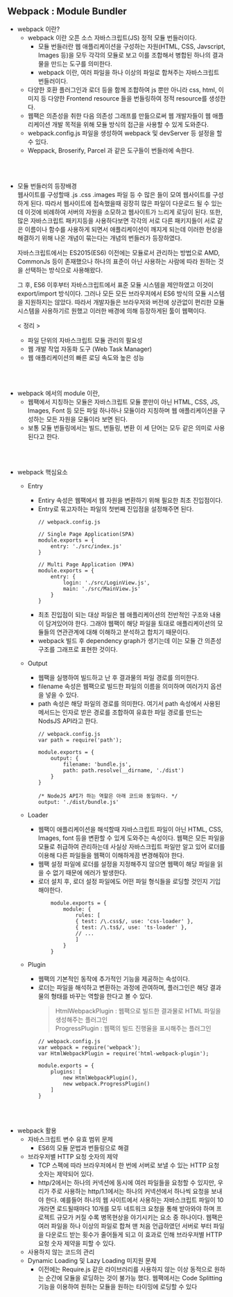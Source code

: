 ## Webpack : Module Bundler

- webpack 이란?
    - webpack 이란 오픈 소스 자바스크립트(JS) 정적 모듈 번들러이다.
        - 모듈 번들러란 웹 애플리케이션을 구성하는 자원(HTML, CSS, Javscript, Images 등)을 모두 각각의 모듈로 보고 이를 조합해서 병합된 하나의 결과물을 만드는 도구를 의미한다. 
        - webpack 이란, 여러 파일을 하나 이상의 파일로 합쳐주는 자바스크립트 번들러이다.
    - 다양한 호환 플러그인과 로더 등을 함께 조합하여 js 뿐만 아니라 css, html, 이미지 등 다양한 Frontend resource 들을 번들링하여 정적 resource를 생성한다.
    - 웹팩은 의존성을 취한 다음 의존성 그래프를 만듦으로써 웹 개발자들이 웹 애플리케이션 개발 목적을 위해 모듈 방식의 접근을 사용할 수 있게 도와준다.
    - webpack.config.js 파일을 생성하여 webpack 및 devServer 등 설정을 할 수 있다.
    - Weppack, Broserify, Parcel 과 같은 도구들이 번들러에 속한다.

<br></br>

- 모듈 번들러의 등장배경  
    웹사이트를 구성할때 .js .css .images 파일 등 수 많은 들이 모여 웹사이트를 구성하게 된다. 따라서 웹사이트에 접속했을때 굉장히 많은 파일이 다운로드 될 수 있는데 이것에 비례하여 서버의 자원을 소모하고 웹사이트가 느리게 로딩이 된다. 또한, 많은 자바스크립트 패키지등을 사용하다보면 각각의 서로 다른 패키지들이 서로 같은 이름이나 함수를 사용하게 되면서 애플리케이션이 깨지게 되는데 이러한 현상을 해결하기 위해 나온 개념이 묶는다는 개념의 번들러가 등장하였다.

    자바스크립트에서는 ES2015(ES6) 이전에는 모듈로서 관리하는 방법으로 AMD, CommonJs 등이 존재했으나 하나의 표준이 아닌 사용하는 사람에 따라 원하는 것을 선택하는 방식으로 사용해왔다.

    그 후, ES6 이후부터 자바스크립트에서 표준 모듈 시스템을 제안하였고 이것이 export/import 방식이다. 그러나 모든 모든 브라우저에서 ES6 방식의 모듈 시스템을 지원하지는 않았다. 따라서 개발자들은 브라우저와 버전에 상관없이 편리한 모듈 시스템을 사용하기르 원했고 이러한 배경에 의해 등장하게된 툴이 웹팩이다.

    < 정리 >
    - 파일 단위의 자바스크립트 모듈 관리의 필요성
    - 웹 개발 작업 자동화 도구 (Web Task Manager)
    - 웹 애플리케이션의 빠른 로딩 속도와 높은 성능  

<br></br>

- webpack 에서의 module 이란,
    - 웹팩에서 지칭하는 모듈은 자바스크립트 모듈 뿐만이 아닌 HTML, CSS, JS, Images, Font 등 모든 파일 하나하나 모듈이라 지칭하며 웹 애플리케이션을 구성하는 모든 자원을 모듈이라 보면 된다. 
    - 보통 모듈 번들링에서는 빌드, 번들링, 변환 이 세 단어는 모두 같은 의미로 사용된다고 한다.

<br></br>

- webpack 핵심요소
    - Entry
        - Entiry 속성은 웹팩에서 웹 자원을 변환하기 위해 필요한 최초 진입점이다.
        - Entry로 묶고자하는 파일의 첫번째 진입점을 설정해주면 된다.
            ```
            // webpack.config.js

            // Single Page Application(SPA)
            module.exports = {
                entry: './src/index.js'
            }

            // Multi Page Application (MPA)
            module.exports = {
                entry: {
                    login: './src/LoginView.js',
                    main: './src/MainView.js'
                }
            }
            ```
        - 최초 진입점이 되는 대상 파일은 웹 애플리케이션의 전반적인 구조와 내용이 담겨있어야 한다. 그래야 웹팩이 해당 파일을 토대로 애플리케이션의 모듈들의 연관관계에 대해 이해하고 분석하고 합치기 때문이다.
        - webpack 빌드 후 dependency graph가 생기는데 이는 모듈 간 의존성 구조를 그래프로 표현한 것이다.
    - Output
        - 웹팩을 실행하여 빌드하고 난 후 결과물의 파일 경로를 의미한다.
        - filename 속성은 웹팩으로 빌드한 파일의 이름을 의미하며 여러가지 옵션을 넣을 수 있다.
        - path 속성은 해당 파일의 경로를 의미한다. 여기서 path 속성에서 사용된 메서드는 인자로 받은 경로를 조합하여 유효한 파일 경로를 만드는 NodsJS API라고 한다.
            ```
            // webpack.config.js
            var path = require('path');

            module.exports = {
                output: {
                    filename: 'bundle.js',
                    path: path.resolve(__dirname, './dist')
                }
            }

            /* NodeJS API가 하는 역할은 아래 코드와 동일하다. */
            output: './dist/bundle.js'
            ```
    - Loader
        - 웹팩이 애플리케이션을 해석할때 자바스크립트 파일이 아닌 HTML, CSS, Images, font 등을 변환할 수 있게 도와주는 속성이다. 웹팩은 모든 파일을 모듈로 취급하여 관리하는데 사실상 자바스크립트 파일만 알고 있어 로더를 이용해 다른 파일들을 웹팩이 이해하게끔 변경해줘야 한다.
        - 웹팩 설정 파일에 로더를 설정을 지정해주지 않으면 웹팩이 해당 파일을 읽을 수 없기 때문에 에러가 발생한다.
        - 로더 설치 후, 로더 설정 파일에도 어떤 파일 형식들을 로딩할 것인지 기입해야한다.
            ```
                module.exports = {
                    module: {
                        rules: [
                        { test: /\.css$/, use: 'css-loader' },
                        { test: /\.ts$/, use: 'ts-loader' },
                        // ...
                        ]
                    }
                }
            ```

    - Plugin
        - 웹팩의 기본적인 동작에 추가적인 기능을 제공하는 속성이다.
        - 로더는 파일을 해석하고 변환하는 과정에 관여하며, 플러그인은 해당 결과물의 형태를 바꾸는 역할을 한다고 볼 수 있다.
            > HtmlWebpackPlugin : 웹팩으로 빌드한 결과물로 HTML 파일을 생성해주는 플러그인  
            > ProgressPlugin : 웹팩의 빌드 진행율을 표시해주는 플러그인
            ```
            // webpack.config.js
            var webpack = require('webpack');
            var HtmlWebpackPlugin = require('html-webpack-plugin');

            module.exports = {
                plugins: [
                    new HtmlWebpackPlugin(),
                    new webpack.ProgressPlugin()
                ]
            }
            ```

<br></br>

- webpack 활용
    - 자바스크립트 변수 유효 범위 문제
        - ES6의 모듈 문법과 번들링으로 해결
    - 브라우저별 HTTP 요청 숫자의 제약
        - TCP 스펙에 따라 브라우저에서 한 번에 서버로 보낼 수 있는 HTTP 요청 숫자는 제약되어 있다.
        - http/2에서는 하나의 커넥션에 동시에 여러 파일들을 요청할 수 있지만, 우리가 주로 사용하는 http/1.1에서는 하나의 커넥션에서 하나씩 요청을 보내야 한다. 예를들어 하나의 웹 사이트에서 사용하는 자바스크립트 파일이 10개라면 로드될때마다 10개를 모두 네트워크 요청을 통해 받아와야 하며 프로젝트 규모가 커질 수록 병목현상을 야기시키는 요소 중 하나이다. 웹팩은 여러 파일을 하나 이상의 파일로 합쳐 맨 처음 언급하였던 서버로 부터 파일을 다운로드 받는 횟수가 줄어들게 되고 이 효과로 인해 브라우저별 HTTP 요청 숫자 제약을 피할 수 있다.
    - 사용하지 않는 코드의 관리
    - Dynamic Loading 및 Lazy Loading 미지원 문제
        - 이전에는 Require.js 같은 라이브러리를 사용하지 않는 이상 동적으로 원하는 순간에 모듈을 로딩하는 것이 불가능 했다. 웹팩에서는 Code Splitting 기능을 이용하여 원하는 모듈을 원하는 타이밍에 로딩할 수 있다